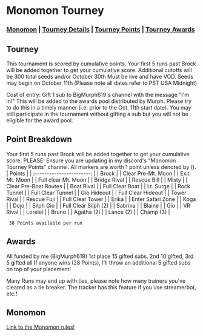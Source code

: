 # Monomon Tourney

### [Monomon](#Monomon) | [Tourney Details](#Tourney) | [Tourney Points](#Point-Breakdown) | [Tourney Awards](#Awards)

## Tourney

This tournament is scored by cumulative points. Your first 5 runs past Brock will be added together to get your cumulative score.
Additional cutoffs will be 300 total seeds and/or October 30th
Must be live and have VOD. Seeds may begin on October 11th (Please note all dates refer to PST USA Midnight)

Cost of entry: Gift 1 sub to BigMurph619's channel with the message "I'm in!" This will be added to the awards pool distributed by Murph. Please try to do this in a timely manner (i.e. prior to the Oct. 11th start date). You may still participate in the tournament without gifting a sub but you will not be eligible for the award pool.

## Point Breakdown
Your first 5 runs past Brock will be added together to get your cumulative score. PLEASE: Ensure you are updating in my discord's "Monomon Tourney Points" channel. All markers are worth 1 point unless denoted by ().
|           Points          | 
| :-----------------------: | 
| Brock                     | 
| Clear Pre-Mt. Moon        | 
| Exit Mt. Moon             | 
| Full clear Mt. Moon       |
| Bridge Rival              | 
| Rescue Bill               |
| Misty                     | 
| Clear Pre-Boat Routes     |
| Boat Rival                |
| Full Clear Boat           |
| Lt. Surge                 |
| Rock Tunnel               |
| Full Clear Tunnel         |
| Gio Hideout               |
| Full Clear Hideout        |
| Tower Rival               |
| Rescue Fuji               |
| Full Clear Tower          |
| Erika                     |
| Enter Safari Zone         |
| Koga                      |
| Dojo                      |
| Silph Gio                 |
| Full Clear Silph (2)      |
| Sabrina                   |
| Blaine                    |
| Gio                       |
| VR Rival                  |
| Lorelei                   |
| Bruno                     |
| Agatha (2)                |
| Lance (2)                 |
| Champ (3)                 |

     38 Points available per run



## Awards

All funded by me (BigMurph619)
1st place 15 gifted subs, 
2nd 10 gifted, 
3rd 5 gifted all 
If anyone wins (28 Points), I'll throw an additional 5 gifted subs on top of your placement!

Many Runs may end up with ties, please note how many trainers you've cleared as a tie breaker. The tracker has this feature if you use streamerbot, etc.!


## Monomon

[Link to the Monomon rules!](https://github.com/BigMurph619/Monomon)

